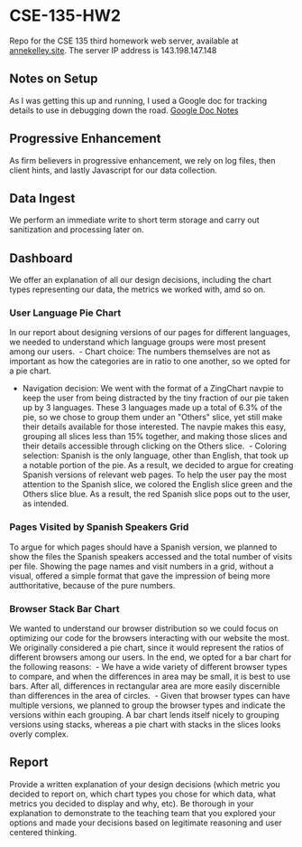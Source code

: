 # CSE-135-HW2
Repo for the CSE 135 third homework web server, available at [annekelley.site](https://annekelley.site). The server IP address is 143.198.147.148

## Notes on Setup
As I was getting this up and running, I used a Google doc for tracking details to use in debugging down the road. [Google Doc Notes](https://docs.google.com/document/d/1myGtFbDzZ5-MzCQncl51wMC3QlLp-PAuKZ_tOACnpPk/edit?usp=sharing)

## Progressive Enhancement
As firm believers in progressive enhancement, we rely on log files, then client hints, and lastly Javascript for our data collection.

## Data Ingest
We perform an immediate write to short term storage and carry out sanitization and
processing later on.

## Dashboard
We offer an explanation of all our design decisions, including the chart types representing our data, the metrics we worked with, amd so on. 

### User Language Pie Chart
In our report about designing versions of our pages for different languages, we needed to understand which language groups were most present among our users. 
 - Chart choice: The numbers themselves are not as important as how the categories are in ratio to one another, so we opted for a pie chart. 
 - Navigation decision: We went with the format of a ZingChart navpie to keep the user from being distracted by the tiny fraction of our pie taken up by 3 languages. These 3 languages made up a total of 6.3% of the pie, so we chose to group them under an "Others" slice, yet still make their details available for those interested. The navpie makes this easy, grouping all slices less than 15% together, and making those slices and their details accessible through clicking on the Others slice.
  - Coloring selection: Spanish is the only language, other than English, that took up a notable portion of the pie. As a result, we decided to argue for creating Spanish versions of relevant web pages. To help the user pay the most attention to the Spanish slice, we colored the English slice green and the Others slice blue. As a result, the red Spanish slice pops out to the user, as intended.

### Pages Visited by Spanish Speakers Grid
To argue for which pages should have a Spanish version, we planned to show the files the Spanish speakers accessed and the total number of visits per file. Showing the page names and visit numbers in a grid, without a visual, offered a simple format that gave the impression of being more autthoritative, because of the pure numbers.

### Browser Stack Bar Chart
We wanted to understand our browser distribution so we could focus on optimizing our code for the browsers interacting with our website the most. We originally considered a pie chart, since it would represent the ratios of different browsers among our users. In the end, we opted for a bar chart for the following reasons:
 - We have a wide variety of different browser types to compare, and when the differences in area may be small, it is best to use bars. After all, differences in rectangular area are more easily discernible than differences in the area of circles.
 - Given that browser types can have multiple versions, we planned to group the browser types and indicate the versions within each grouping. A bar chart lends itself nicely to grouping versions using stacks, whereas a pie chart with stacks in the slices looks overly complex. 

 

## Report
Provide a written explanation of your design decisions (which metric you decided to report on, which chart types you chose for which data, what metrics you decided to display and why, etc). Be thorough in your explanation to demonstrate to the teaching team that you explored your options and made your decisions based on legitimate reasoning and user centered thinking.